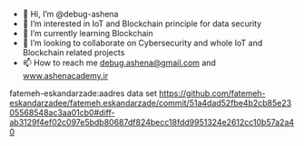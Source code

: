 - 👋 Hi, I’m @debug-ashena
- 👀 I’m interested in IoT and Blockchain principle for data security
- 🌱 I’m currently learning Blockchain
- 💞️ I’m looking to collaborate on Cybersecurity and whole IoT and Blockchain related projects
- 📫 How to reach me debug.ashena@gmail.com and www.ashenacademy.ir

<!---
debug-ashena/debug-ashena is a ✨ special ✨ repository because its `README.md` (this file) appears on your GitHub profile.
You can click the Preview link to take a look at your changes.
--->

fatemeh-eskandarzade:aadres data set
https://github.com/fatemeh-eskandarzadee/fatemeh.eskandarzade/commit/51a4dad52fbe4b2cb85e2305568548ac3aa01cb0#diff-ab3129f4ef02c097e5bdb80687df824becc18fdd9951324e2612cc10b57a2a40
